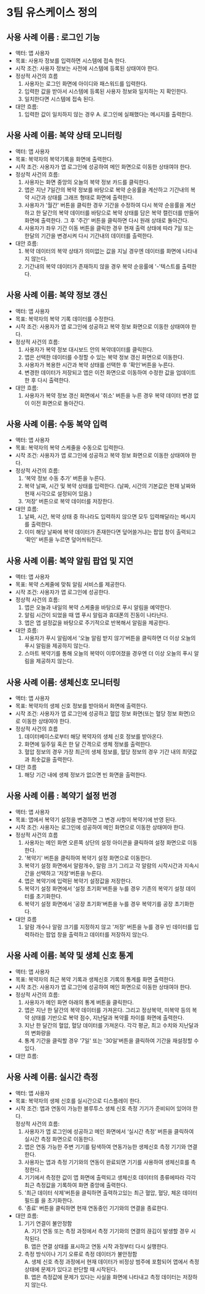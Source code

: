 # 3팀 유스케이스 정의

## 사용 사례 이름 : 로그인 기능

- 액터: 앱 사용자
- 목표: 사용자 정보를 입력하면 시스템에 접속 한다.
- 시작 조건: 사용자 정보는 사전에 시스템에 등록된 상태여야 한다.
- 정상적 사건의 흐름
  1. 사용자는 로그인 화면에 아이디와 패스워드를 입력한다.
  2. 입력한 값을 받아서 시스템에 등록된 사용자 정보와 일치하는 지 확인한다.
  3. 일치한다면 시스템에 접속 된다.
- 대안 흐름:
  1. 입력한 값이 일치하지 않는 경우
     A. 로그인에 실패했다는 메시지를 출력한다.

## 사용 사례 이름: 복약 상태 모니터링

- 액터: 앱 사용자
- 목표: 복약자의 복약기록을 화면에 출력한다.
- 시작 조건: 사용자가 앱 로그인에 성공하여 메인 화면으로 이동한 상태여야 한다.
- 정상적 사건의 흐름:
  1. 사용자는 화면 중앙의 오늘의 복약 정보 카드를 클릭한다.
  2. 앱은 지난 7일간의 복약 정보를 바탕으로 복약 순응률을 계산하고 기간내의 복약 시간과 상태를 그래프 형태로 화면에 출력한다.
  3. 사용자가 '월간' 버튼을 클릭한 경우 기간을 수정하여 다시 복약 순응률을 계산하고 한 달간의 복약 데이터를 바탕으로 복약 상태를 담은 복약 캘린더를 만들어 화면에 출력한다. 그 후 '주간' 버튼을 클릭하면 다시 원래 상태로 돌아간다.
  4. 사용자가 좌우 기간 이동 버튼을 클릭한 경우 현재 출력 상태에 따라 7일 또는 한달의 기간을 변경시켜 다시 기간내의 데이터를 출력한다.
- 대안 흐름:
  1. 복약 데이터의 복약 상태가 의미없는 값을 지닐 경우엔 데이터를 화면에 나타내지 않는다.
  2. 기간내의 복약 데이터가 존재하지 않을 경우 복약 순응률에 '-'텍스트를 출력한다.

## 사용 사례 이름: 복약 정보 갱신

- 액터: 앱 사용자
- 목표: 복약자의 복약 기록 데이터를 수정한다.
- 시작 조건: 사용자가 앱 로그인에 성공하고 복약 정보 화면으로 이동한 상태여야 한다.
- 정상적 사건의 흐름:
  1. 사용자가 복약 정보 대시보드 안의 복약데이터를 클릭한다.
  2. 앱은 선택한 데이터를 수정할 수 있는 복약 정보 갱신 화면으로 이동한다.
  3. 사용자가 복용한 시간과 복약 상태를 선택한 후 '확인'버튼을 누른다.
  4. 변경한 데이터가 저장되고 앱은 이전 화면으로 이동하여 수정한 값을 업데이트한 후 다시 출력한다.
- 대안 흐름:
  1. 사용자가 복약 정보 갱신 화면에서 '취소' 버튼을 누른 경우 복약 데이터 변경 없이 이전 화면으로 돌아간다.

## 사용 사례 이름: 수동 복약 입력

- 액터: 앱 사용자
- 목표: 복약자의 복약 스케줄을 수동으로 입력한다.
- 시작 조건: 사용자가 앱 로그인에 성공하고 복약 정보 화면으로 이동한 상태여야 한다.
- 정상적 사건의 흐름:
  1. ‘복약 정보 수동 추가’ 버튼을 누른다.
  2. 복약 날짜, 시간 및 복약 상태를 입력한다. (날짜, 시간의 기본값은 현재 날짜와 현재 시각으로 설정되어 있음.)
  3. ‘저장’ 버튼으로 복약 데이터를 저장한다.
- 대안 흐름:
  1. 날짜, 시간, 복약 상태 중 하나라도 입력하지 않으면 모두 입력해달라는 메시지를 출력한다.
  2. 이미 해당 날짜에 복약 데이터가 존재한다면 덮어쓸거냐는 팝업 창이 출력되고 ‘확인’ 버튼을 누르면 덮어씌워진다.

## 사용 사례 이름: 복약 알림 팝업 및 지연

- 액터: 앱 사용자
- 목표: 복약 스케줄에 맞춰 알림 서비스를 제공한다.
- 시작 조건: 사용자가 앱 로그인에 성공한다.
- 정상적 사건의 흐름:
  1. 앱은 오늘과 내일의 복약 스케줄을 바탕으로 푸시 알림을 예약한다.
  2. 알림 시간이 되었을 때 앱 푸시 알림과 휴대폰의 진동이 나타난다.
  3. 앱은 앱 설정값을 바탕으로 주기적으로 반복해서 알림을 제공한다.
- 대안 흐름:
  1. 사용자가 푸시 알림에서 '오늘 알림 받지 않기'버튼을 클릭하면 더 이상 오늘의 푸시 알림을 제공하지 않는다.
  2. 스마트 복약기를 통해 오늘의 복약이 이루어졌을 경우엔 더 이상 오늘의 푸시 알림을 제공하지 않는다.

## 사용 사례 이름: 생체신호 모니터링

- 액터: 앱 사용자
- 목표: 복약자의 생체 신호 정보를 받아와서 화면에 출력한다.
- 시작 조건: 사용자가 앱 로그인에 성공하고 혈압 정보 화면(또는 혈당 정보 화면)으로 이동한 상태여야 한다.
- 정상적 사건의 흐름
  1. 데이터베이스로부터 해당 복약자의 생체 신호 정보를 받아온다.
  2. 화면에 일주일 혹은 한 달 간격으로 생체 정보를 출력한다.
  3. 혈압 정보의 경우 가장 최근의 생체 정보를, 혈당 정보의 경우 기간 내의 최댓값과 최솟값을 출력한다.
- 대안 흐름
  1. 해당 기간 내에 생체 정보가 없으면 빈 화면을 출력한다.

## 사용 사례 이름 : 복약기 설정 번경

- 액터: 앱 사용자
- 목표: 앱에서 복약기 설정을 변경하면 그 변경 사항이 복약기에 반영 된다.
- 시작 조건: 사용자는 로그인에 성공하여 메인 화면으로 이동한 상태여야 한다.
- 정상적 사건의 흐름
  1. 사용자는 메인 화면 오른쪽 상단의 설정 아이콘을 클릭하여 설정 화면으로 이동한다.
  2. '복약기' 버튼을 클릭하여 복약기 설정 화면으로 이동한다.
  3. 복약기 설정 화면에서 알람개수, 알람 크기 그리고 각 알람의 시작시간과 지속시간을 선택하고 '저장'버튼을 누른다.
  4. 앱은 복약기에 입력된 복약기 설정값을 저장한다.
  5. 복약기 설정 화면에서 '설정 초기화'버튼을 누를 경우 기존의 복약기 설정 데이터를 초기화한다.
  6. 복약기 설정 화면에서 '공장 초기화'버튼을 누를 경우 복약기를 공장 초기화한다.
- 대안 흐름
  1. 알람 개수나 알람 크기를 지정하지 않고 '저장' 버튼을 누를 경우 빈 데이터를 입력하라는 팝업 창을 출력하고 데이터를 저장하지 않는다.

## 사용 사례 이름: 복약 및 생체 신호 통계

- 액터: 앱 사용자
- 목표: 복약자의 최근 복약 기록과 생체신호 기록의 통계를 화면 출력한다.
- 시작 조건: 사용자가 앱 로그인에 성공하여 메인 화면으로 이동한 상태여야 한다.
- 정상적 사건의 흐름:
  1. 사용자가 메인 화면 아래의 통계 버튼을 클릭한다.
  2. 앱은 지난 한 달간의 복약 데이터를 가져온다. 그리고 정상복약, 미복약 등의 복약 상태를 기반으로 복약 점수, 지난달과 복약률 차이를 화면에 출력한다.
  3. 지난 한 달간의 혈압, 혈당 데이터를 가져온다. 각각 평균, 최고 수치와 지난달과의 변화량을
  4. 통계 기간을 클릭할 경우 '7일' 또는 '30일'버튼을 클릭하여 기간을 재설정할 수 있다.
- 대안 흐름:

## 사용 사례 이름: 실시간 측정

- 액터: 앱 사용자
- 목표: 복약자의 생체 신호를 실시간으로 디스플레이 한다.
- 시작 조건: 앱과 연동이 가능한 블루투스 생체 신호 측정 기기가 준비되어 있어야 한다.  
  정상적 사건의 흐름:
  1. 사용자가 앱 로그인에 성공하고 메인 화면에서 ‘실시간 측정’ 버튼을 클릭하여 실시간 측정 화면으로 이동한다.
  2. 앱은 연동 가능한 주변 기기를 탐색하여 연동가능한 생체신호 측정 기기와 연결한다.
  3. 사용자는 앱과 측정 기기와의 연동이 완료되면 기기를 사용하여 생체신호를 측정한다.
  4. 기기에서 측정한 값이 앱 화면에 출력되고 생체신호 데이터의 종류에따라 각각 최근 측정값을 기록하여 화면 중앙에 출력한다.
  5. '최근 데이터 삭제'버튼을 클릭하면 출력하고있는 최근 혈압, 혈당, 체온 데이터 필드를 을 초기화한다.
  6. '종료' 버튼을 클릭하면 현재 연동중인 기기와의 연결을 종료한다.
- 대안 흐름:
  1. 기기 연결이 불안정함  
     A. 기기 연동 또는 측정 과정에서 측정 기기와의 연결의 끊김이 발생할 경우 시작된다.  
     B. 앱은 연결 상태를 표시하고 연동 시작 과정부터 다시 실행한다.
  2. 측정 방식이나 기기 오류로 측정 데이터가 불안정함  
     A. 생체 신호 측정 과정에서 현재 데이터가 비정상 범주에 포함되어 앱에서 측정상태에 문제가 있다고 판단할 때 시작된다.  
     B. 앱은 측정값에 문제가 있다는 사실을 화면에 나타내고 측정 데이터는 저장하지 않는다.
